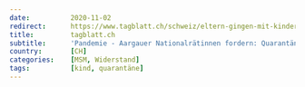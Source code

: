 ```yaml
---
date:          2020-11-02
redirect:      https://www.tagblatt.ch/schweiz/eltern-gingen-mit-kindern-trotz-quarantaene-allein-in-den-wald-sie-fuehlen-sich-wie-verbrecher-ld.1274068
title:         tagblatt.ch
subtitle:      'Pandemie - Aargauer Nationalrätinnen fordern: Quarantäne für Kleinkinder soll fallen'
country:       [CH]
categories:    [MSM, Widerstand]
tags:          [kind, quarantäne]
---
```

